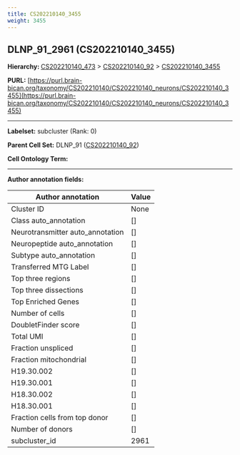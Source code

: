 ```yaml
---
title: CS202210140_3455
weight: 3455
---
```

## DLNP_91_2961 (CS202210140_3455)
<b>Hierarchy: </b>
[CS202210140_473](../CS202210140_473) >
[CS202210140_92](../CS202210140_92) >
[CS202210140_3455](../CS202210140_3455)

**PURL:** [https://purl.brain-bican.org/taxonomy/CS202210140/CS202210140_neurons/CS202210140_3455](https://purl.brain-bican.org/taxonomy/CS202210140/CS202210140_neurons/CS202210140_3455)

---


**Labelset:** subcluster (Rank: 0)

**Parent Cell Set:** DLNP_91 ([CS202210140_92](../CS202210140_92))



**Cell Ontology Term:** 

[MARKER GENES.]: #


---

[TRANSFERRED ANNOTATIONS.]: #


[AUTHOR ANNOTATION FIELDS.]: #


**Author annotation fields:**

| Author annotation | Value |
|-------------------|-------|
|Cluster ID|None|
|Class auto_annotation|[]|
|Neurotransmitter auto_annotation|[]|
|Neuropeptide auto_annotation|[]|
|Subtype auto_annotation|[]|
|Transferred MTG Label|[]|
|Top three regions|[]|
|Top three dissections|[]|
|Top Enriched Genes|[]|
|Number of cells|[]|
|DoubletFinder score|[]|
|Total UMI|[]|
|Fraction unspliced|[]|
|Fraction mitochondrial|[]|
|H19.30.002|[]|
|H19.30.001|[]|
|H18.30.002|[]|
|H18.30.001|[]|
|Fraction cells from top donor|[]|
|Number of donors|[]|
|subcluster_id|2961|
